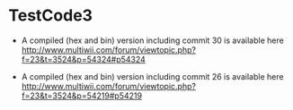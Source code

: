 TestCode3
=========

- A compiled (hex and bin) version including commit 30 is available here
http://www.multiwii.com/forum/viewtopic.php?f=23&t=3524&p=54324#p54324

- A compiled (hex and bin) version including commit 26 is available here http://www.multiwii.com/forum/viewtopic.php?f=23&t=3524&p=54219#p54219

